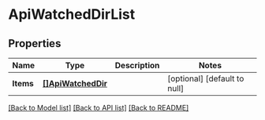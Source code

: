 # ApiWatchedDirList

## Properties
Name | Type | Description | Notes
------------ | ------------- | ------------- | -------------
**Items** | [**[]ApiWatchedDir**](ApiWatchedDir.md) |  | [optional] [default to null]

[[Back to Model list]](../README.md#documentation-for-models) [[Back to API list]](../README.md#documentation-for-api-endpoints) [[Back to README]](../README.md)

